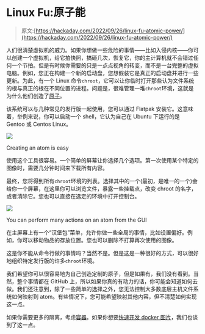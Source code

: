 # Linux Fu:原子能

> 原文:[https://hackaday.com/2022/09/26/linux-fu-atomic-power/](https://hackaday.com/2022/09/26/linux-fu-atomic-power/)

人们很清楚虚拟机的威力。如果你想做一些危险的事情——比如入侵内核——你可以创建一个虚拟机，给它拍快照，搞砸几次，恢复它，你的主计算机就不会错过任何一个节拍。但是有时候你需要的只是一点点视角的转变，而不是一台完整的虚拟电脑。例如，您正在构建一个新的启动盘，您想假装它是真正的启动盘并进行一些更新。为此，有一个 Linux 命令`chroot`，它可以让你临时打开那些认为文件系统的根与真正的根在不同位置的进程。问题是，很难管理一堆`chroot`环境，这就是为什么他们创造了[原子](https://github.com/AtomsDevs/Atoms)。

该系统可以与几种常见的发行版一起使用，您可以通过 Flatpak 安装它。这意味着，举例来说，你可以启动一个 shell，它认为自己在 Ubuntu 下运行的是 Gentoo 或 Centos Linux。

[![](../Images/4f3f599d43e646377cd605666936391f.png)](https://hackaday.com/wp-content/uploads/2022/09/setup.png)

Creating an atom is easy

使用这个工具很容易。一个简单的屏幕让你选择几个选项。第一次使用某个特定的图像时，需要几分钟时间来下载所有内容。

最终，您将得到所有`chroot`环境的列表。选择其中的一个(最初，是唯一的一个)会给你一个屏幕，在这里你可以浏览文件，暴露一些挂载点，改变 chroot 的名字，或者清除它。您也可以直接在选定的环境中打开控制台。

[![](../Images/f7424b05ee34ad29facff10dd9cee96a.png)](https://hackaday.com/wp-content/uploads/2022/09/details.png)

You can perform many actions on an atom from the GUI

在主屏幕上有一个“汉堡包”菜单，允许你做一些全局的事情，比如设置偏好。例如，你可以移动物品的存放位置。您也可以删除不打算再次使用的图像。

这是你不能从命令行做的事情吗？当然不是。但是这是一种很好的方式，可以很好地组织特定发行版的许多`chroot`环境。

我们希望你可以很容易地为自己创造定制的原子，但是如果有，我们没有看到。当然，整个事情都在 GitHub 上，所以如果你真的有动力的话，你可能会知道如何去做。我们还注意到，除了一些简单的选择之外，您无法控制大多数底层主机文件系统如何映射到 atom。有些情况下，您可能希望映射其他内容，但不清楚如何实现这一点。

如果你需要更多的隔离，考虑[容器](https://hackaday.com/2018/09/05/intro-to-docker-why-and-how-to-use-containers-on-any-system/)。如果你想要[快速开发 docker 图片](https://hackaday.com/2022/06/21/linux-fu-docking-made-easy/)，我们也谈到了这一点。